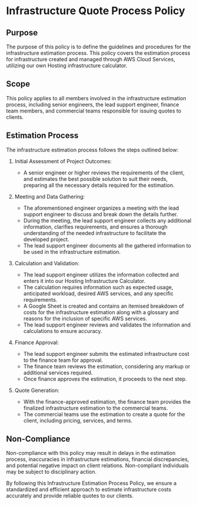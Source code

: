 # Infrastructure Quote Process Policy

## Purpose

The purpose of this policy is to define the guidelines and procedures for the infrastructure estimation process. This policy covers the estimation process for infrastructure created and managed through AWS Cloud Services, utilizing our own Hosting infrastructure calculator.

## Scope

This policy applies to all members involved in the infrastructure estimation process, including senior engineers, the lead support engineer, finance team members, and commercial teams responsible for issuing quotes to clients.

## Estimation Process

The infrastructure estimation process follows the steps outlined below:

1. Initial Assessment of Project Outcomes:
   - A senior engineer or higher reviews the requirements of the client, and estimates the best possible solution to suit their needs, preparing all the necessary details required for the estimation.

2. Meeting and Data Gathering:
   - The aforementioned engineer organizes a meeting with the lead support engineer to discuss and break down the details further.
   - During the meeting, the lead support engineer collects any additional information, clarifies requirements, and ensures a thorough understanding of the needed infrastructure to facilitate the developed project.
   - The lead support engineer documents all the gathered information to be used in the infrastructure estimation.

3. Calculation and Validation:
   - The lead support engineer utilizes the information collected and enters it into our Hosting Infrastructure Calculator.
   - The calculation requires information such as expected usage, anticipated workload, desired AWS services, and any specific requirements.
   - A Google Sheet is created and contains an itemised breakdown of costs for the infrastructure estimation along with a glossary and reasons for the inclusion of specific AWS services.
   - The lead support engineer reviews and validates the information and calculations to ensure accuracy.

4. Finance Approval:
   - The lead support engineer submits the estimated infrastructure cost to the finance team for approval.
   - The finance team reviews the estimation, considering any markup or additional services required.
   - Once finance approves the estimation, it proceeds to the next step.

5. Quote Generation:
   - With the finance-approved estimation, the finance team provides the finalized infrastructure estimation to the commercial teams.
   - The commercial teams use the estimation to create a quote for the client, including pricing, services, and terms.

## Non-Compliance

Non-compliance with this policy may result in delays in the estimation process, inaccuracies in infrastructure estimations, financial discrepancies, and potential negative impact on client relations. Non-compliant individuals may be subject to disciplinary action.

By following this Infrastructure Estimation Process Policy, we ensure a standardized and efficient approach to estimate infrastructure costs accurately and provide reliable quotes to our clients.
